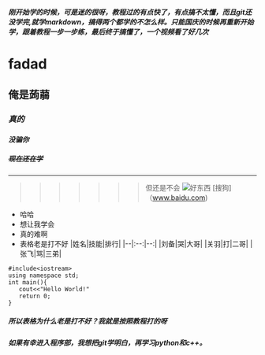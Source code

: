 ##### 刚开始学的时候，可是迷的很呀，教程过的有点快了，有点搞不太懂，而且git还没学完,就学markdown，搞得两个都学的不怎么样。只能国庆的时候再重新开始学，跟着教程一步一步练，最后终于搞懂了，一个视频看了好几次

# fadad
## **俺是蒟蒻**
### *真的*
#### ***没骗你***
##### ~~现在还在学~~
-----
>>>>>>>但还是不会
![好东西](https://tenfei03.cfp.cn/creative/vcg/veer/800water/veer-391647597.jpg)
[搜狗]（www.baidu.com)
+ 哈哈
+ 想让我学会
+ 真的难啊
+ 表格老是打不好
|姓名|技能|排行|
|--|:--:|--:|
|刘备|哭|大哥|
|关羽|打|二哥|
|张飞|骂|三弟|
```
#include<iostream>
using namespace std;
int main(){
   cout<<"Hello World!"
   return 0;
}
```

##### 所以表格为什么老是打不好？我就是按照教程打的呀

##### 如果有幸进入程序部，我想把git学明白，再学习python和c++。
